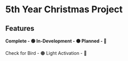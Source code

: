 # 5th Year Christmas Project

## Features
**Complete - 🟢
In-Development - 🟠
Planned - 🔴**

Check for Bird - 🟠
Light Activation - 🔴
